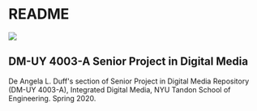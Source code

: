 # README

![](https://engineering.nyu.edu/sites/default/files/2019-01/tandon_long_black.png)

## DM-UY 4003-A Senior Project in Digital Media

De Angela L. Duff's section of Senior Project in Digital Media Repository \(DM-UY 4003-A\), Integrated Digital Media, NYU Tandon School of Engineering. Spring 2020.

